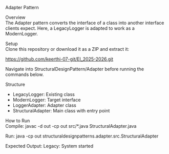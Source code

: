 Adapter Pattern

Overview  
The Adapter pattern converts the interface of a class into another interface clients expect. Here, a LegacyLogger is adapted to work as a ModernLogger.

Setup  
Clone this repository or download it as a ZIP and extract it:

https://github.com/keerthi-07-git/EI_2025-2026.git

Navigate into StructuralDesignPattern/Adapter before running the commands below.

Structure  
- LegacyLogger: Existing class  
- ModernLogger: Target interface  
- LoggerAdapter: Adapter class  
- StructuralAdapter: Main class with entry point  

How to Run  
Compile:
javac -d out -cp out src/*.java StructuralAdapter.java

Run:
java -cp out structuraldesignpatterns.adapter.src.StructuralAdapter

Expected Output:
Legacy: System started
